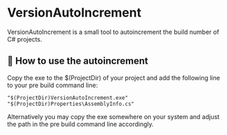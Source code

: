 # VersionAutoIncrement

VersionAutoIncrement is a small tool to autoincrement the build number of C# projects.

## :memo: How to use the autoincrement

Copy the exe to the $(ProjectDir) of your project and add the following line to your pre build command line:
```
"$(ProjectDir)VersionAutoIncrement.exe" "$(ProjectDir)Properties\AssemblyInfo.cs"
```

Alternatively you may copy the exe somewhere on your system and adjust the path in the pre build command line accordingly.
